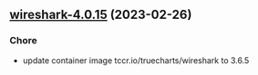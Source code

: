 

## [wireshark-4.0.15](https://github.com/truecharts/charts/compare/wireshark-4.0.14...wireshark-4.0.15) (2023-02-26)

### Chore

- update container image tccr.io/truecharts/wireshark to 3.6.5
  
  